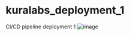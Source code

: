 # kuralabs_deployment_1
CI/CD pipeline deployment 1
![image](https://user-images.githubusercontent.com/108234350/187606801-72a604ef-7259-4ecb-978a-b62d0c3d5b7f.png)
